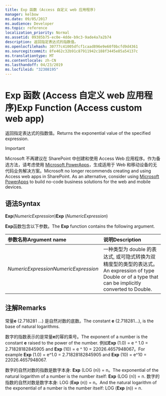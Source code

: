 ```yaml
---
title: Exp 函数 (Access 自定义 web 应用程序)
manager: kelbow
ms.date: 09/05/2017
ms.audience: Developer
ms.topic: reference
localization_priority: Normal
ms.assetid: 09385b75-ec0e-4dde-b9c3-9ade4a7a2b74
description: 返回指定表达式的指数值。
ms.openlocfilehash: 30777c41005dfcf1caad896e9e60f0bcfd9d4361
ms.sourcegitcommit: 8fe462c32b91c87911942c188f3445e85a54137c
ms.translationtype: MT
ms.contentlocale: zh-CN
ms.lasthandoff: 04/23/2019
ms.locfileid: "32308195"
---
```

# <a name="exp-function-access-custom-web-app"></a><span data-ttu-id="163f5-103">Exp 函数 (Access 自定义 web 应用程序)</span><span class="sxs-lookup"><span data-stu-id="163f5-103">Exp Function (Access custom web app)</span></span>

<span data-ttu-id="163f5-104">返回指定表达式的指数值。</span><span class="sxs-lookup"><span data-stu-id="163f5-104">Returns the exponential value of the specified expression.</span></span>
  
> [!IMPORTANT]
> <span data-ttu-id="163f5-p101">Microsoft 不再建议在 SharePoint 中创建和使用 Access Web 应用程序。作为备选方法，请考虑使用 [Microsoft PowerApps](https://powerapps.microsoft.com/en-us/)，生成适用于 Web 和移动设备的无代码业务解决方案。</span><span class="sxs-lookup"><span data-stu-id="163f5-p101">Microsoft no longer recommends creating and using Access web apps in SharePoint. As an alternative, consider using [Microsoft PowerApps](https://powerapps.microsoft.com/en-us/) to build no-code business solutions for the web and mobile devices.</span></span> 
  
## <a name="syntax"></a><span data-ttu-id="163f5-107">语法</span><span class="sxs-lookup"><span data-stu-id="163f5-107">Syntax</span></span>

 <span data-ttu-id="163f5-108">**Exp**(*NumericExpression*)</span><span class="sxs-lookup"><span data-stu-id="163f5-108">**Exp** (*NumericExpression*)</span></span> 
  
<span data-ttu-id="163f5-109">**Exp**函数包含以下参数。</span><span class="sxs-lookup"><span data-stu-id="163f5-109">The **Exp** function contains the following argument.</span></span> 
  
|<span data-ttu-id="163f5-110">**参数名称**</span><span class="sxs-lookup"><span data-stu-id="163f5-110">**Argument name**</span></span>|<span data-ttu-id="163f5-111">**说明**</span><span class="sxs-lookup"><span data-stu-id="163f5-111">**Description**</span></span>|
|:-----|:-----|
| <span data-ttu-id="163f5-112">*NumericExpression*</span><span class="sxs-lookup"><span data-stu-id="163f5-112">*NumericExpression*</span></span>  <br/> |<span data-ttu-id="163f5-113">一种类型为 double 的表达式, 或可隐式转换为双精度型的类型的表达式。</span><span class="sxs-lookup"><span data-stu-id="163f5-113">An expression of type Double or of a type that can be implicitly converted to Double.</span></span>  <br/> |
   
## <a name="remarks"></a><span data-ttu-id="163f5-114">注解</span><span class="sxs-lookup"><span data-stu-id="163f5-114">Remarks</span></span>

<span data-ttu-id="163f5-115">常量**e** (2.718281 ...) 是自然对数的底数。</span><span class="sxs-lookup"><span data-stu-id="163f5-115">The constant **e** (2.718281…), is the base of natural logarithms.</span></span> 
  
<span data-ttu-id="163f5-116">数字的指数表示的是常量**e**的幂的乘号。</span><span class="sxs-lookup"><span data-stu-id="163f5-116">The exponent of a number is the constant **e** raised to the power of the number.</span></span> <span data-ttu-id="163f5-117">例如**Exp** (1.0) = e ^ 1.0 = 2.71828182845905 and **Exp** (10) = e ^ 10 = 22026.4657948067。</span><span class="sxs-lookup"><span data-stu-id="163f5-117">For example **Exp** (1.0) = e^1.0 = 2.71828182845905 and **Exp** (10) = e^10 = 22026.4657948067.</span></span> 
  
<span data-ttu-id="163f5-118">数字的自然对数的指数是数字本身: **Exp** (LOG (n)) = n。</span><span class="sxs-lookup"><span data-stu-id="163f5-118">The exponential of the natural logarithm of a number is the number itself: **Exp** (LOG (n)) = n.</span></span> <span data-ttu-id="163f5-119">数字的指数的自然对数是数字本身: LOG (**Exp** (n)) = n。</span><span class="sxs-lookup"><span data-stu-id="163f5-119">And the natural logarithm of the exponential of a number is the number itself: LOG (**Exp** (n)) = n.</span></span> 
  

